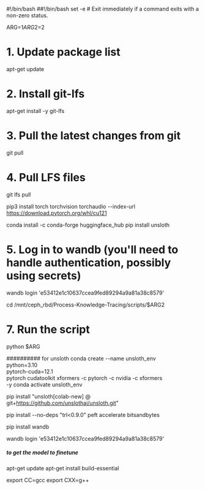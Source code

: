 #!/bin/bash
##!/bin/bash
set -e # Exit immediately if a command exits with a non-zero status.

ARG=$1
ARG2=$2

# 1. Update package list

apt-get update

# 2. Install git-lfs

apt-get install -y git-lfs

# 3. Pull the latest changes from git

git pull

# 4. Pull LFS files

git lfs pull

pip3 install torch torchvision torchaudio --index-url https://download.pytorch.org/whl/cu121

conda install -c conda-forge huggingface_hub
pip install unsloth

# 5. Log in to wandb (you'll need to handle authentication, possibly using secrets)

wandb login 'e53412e1c10637ccea9fed89294a9a81a38c8579'

cd /mnt/ceph_rbd/Process-Knowledge-Tracing/scripts/$ARG2

# 7. Run the script

python $ARG

########## for unsloth
conda create --name unsloth_env \
 python=3.10 \
 pytorch-cuda=12.1 \
 pytorch cudatoolkit xformers -c pytorch -c nvidia -c xformers \
 -y
conda activate unsloth_env

pip install "unsloth[colab-new] @ git+https://github.com/unslothai/unsloth.git"

pip install --no-deps "trl<0.9.0" peft accelerate bitsandbytes

pip install wandb

wandb login 'e53412e1c10637ccea9fed89294a9a81a38c8579'

##### to get the model to finetune

apt-get update
apt-get install build-essential

export CC=gcc
export CXX=g++
